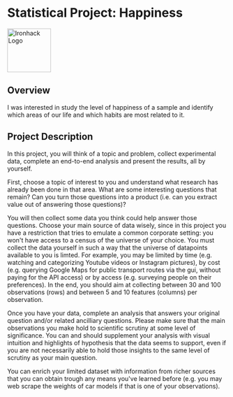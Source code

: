 # Statistical Project: Happiness
<img src="https://bit.ly/2VnXWr2" alt="Ironhack Logo" width="100"/>

## Overview

I was interested in study the level of happiness of a sample and identify which areas of our life and which habits are most related to it.

## Project Description

In this project, you will think of a topic and problem, collect experimental data, complete an end-to-end analysis and present the results, all by yourself.

First, choose a topic of interest to you and understand what research has already been done in that area. What are some interesting questions that remain? Can you turn those questions into a product (i.e. can you extract value out of answering those questions)?

You will then collect some data you think could help answer those questions. Choose your main source of data wisely, since in this project you have a restriction that tries to emulate a common corporate setting: you won't have access to a census of the universe of your choice. You must collect the data yourself in such a way that the universe of datapoints available to you is limted. For example, you may be limited by time (e.g. watching and categorizing Youtube videos or Instagram pictures), by cost (e.g. querying Google Maps for public transport routes via the gui, without paying for the API access) or by access (e.g. surveying people on their preferences). In the end, you should aim at collecting between 30 and 100 observations (rows) and between 5 and 10 features (columns) per observation.

Once you have your data, complete an analysis that answers your original question and/or related ancilliary questions. Please make sure that the main observations you make hold to scientific scrutiny at some level of significance. You can and should supplement your analysis with visual intuition and highlights of hypothesis that the data seems to support, even if you are not necessarily able to hold those insights to the same level of scrutiny as your main question.

You can enrich your limited dataset with information from richer sources that you can obtain trough any means you've learned before (e.g. you may web scrape the weights of car models if that is one of your observations).

